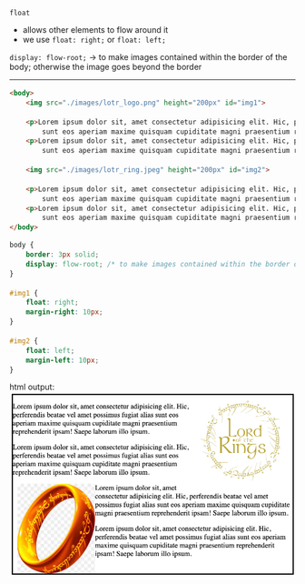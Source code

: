 `float`
- allows other elements to flow around it
- we use `float: right;` or `float: left;`

`display: flow-root;` -> to make images contained within the border of the body; otherwise the image goes beyond the border

<hr> 

```html
<body>
    <img src="./images/lotr_logo.png" height="200px" id="img1">

    <p>Lorem ipsum dolor sit, amet consectetur adipisicing elit. Hic, perferendis beatae vel amet possimus fugiat alias
        sunt eos aperiam maxime quisquam cupiditate magni praesentium reprehenderit ipsam! Saepe laborum illo ipsum.</p>
    <p>Lorem ipsum dolor sit, amet consectetur adipisicing elit. Hic, perferendis beatae vel amet possimus fugiat alias
        sunt eos aperiam maxime quisquam cupiditate magni praesentium reprehenderit ipsam! Saepe laborum illo ipsum.</p>

    <img src="./images/lotr_ring.jpeg" height="200px" id="img2">

    <p>Lorem ipsum dolor sit, amet consectetur adipisicing elit. Hic, perferendis beatae vel amet possimus fugiat alias
        sunt eos aperiam maxime quisquam cupiditate magni praesentium reprehenderit ipsam! Saepe laborum illo ipsum.</p>
    <p>Lorem ipsum dolor sit, amet consectetur adipisicing elit. Hic, perferendis beatae vel amet possimus fugiat alias
        sunt eos aperiam maxime quisquam cupiditate magni praesentium reprehenderit ipsam! Saepe laborum illo ipsum.</p>
</body>
```


```css
body {
    border: 3px solid;
    display: flow-root; /* to make images contained within the border of the body*/
}

#img1 {
    float: right;
    margin-right: 10px;
}

#img2 {
    float: left;
    margin-left: 10px;
}
```


html output:
![html output](../src/images/element_float.png)